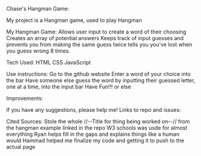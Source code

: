 Chase's Hangman Game:

My project is a Hangman game, used to play Hangman

My Hangman Game:
Allows user input to create a word of their choosing 
Creates an array of potential answers
Keeps track of input guesses and prevents you from making the same guess twice
tells you you've lost when you guess wrong 8 times.

Tech Used: 
HTML
CSS
JavaScript

Use instructions:
Go to the github website
Enter a word of your choice into the bar
Have someone else guess the word by inputting their guessed letter, one at a time, into the input bar
Have Fun!!! or else

Improvements:

If you have any suggestions, please help me!
Links to repo and issues:




Cited Sources:
Stole the whole //--Title for thing being worked on--// from the hangman example linked in the repo
W3 schools was usde for almost everything
Ryan helps fill in the gaps and explains things like a human would 
Hammad helped me finalize my code and getting it to push to the actual page

